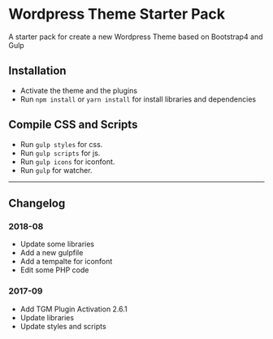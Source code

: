 # Wordpress Theme Starter Pack

A starter pack for create a new Wordpress Theme based on Bootstrap4 and Gulp

## Installation

* Activate the theme and the plugins
* Run `npm install` or `yarn install` for install libraries and dependencies

## Compile CSS and Scripts

* Run `gulp styles` for css.
* Run `gulp scripts` for js.
* Run `gulp icons` for iconfont.
* Run `gulp` for watcher.

___

## Changelog

### 2018-08

* Update some libraries
* Add a new gulpfile
* Add a tempalte for iconfont
* Edit some PHP code

### 2017-09

* Add TGM Plugin Activation 2.6.1
* Update libraries
* Update styles and scripts
